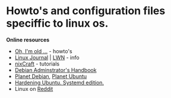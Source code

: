 # Howto's and configuration files speciffic to linux os.

**Online resources**
* [Oh, I'm old ...](https://tldp.org/) - howto's
* [Linux Journal](https://www.linuxjournal.com/) | [LWN](https://lwn.net/) - info
* [nixCraft](https://www.cyberciti.biz/) - tutorials
* [Debian Adminstrator's Handbook](https://debian-handbook.info/browse/stable/)
* [Planet Debian](https://planet.debian.org/), [Planet Ubuntu](https://planet.ubuntu.com)
* [Hardening Ubuntu. Systemd edition.](https://github.com/konstruktoid/hardening)
* Linux on [Reddit](https://www.reddit.com/r/linux/)

